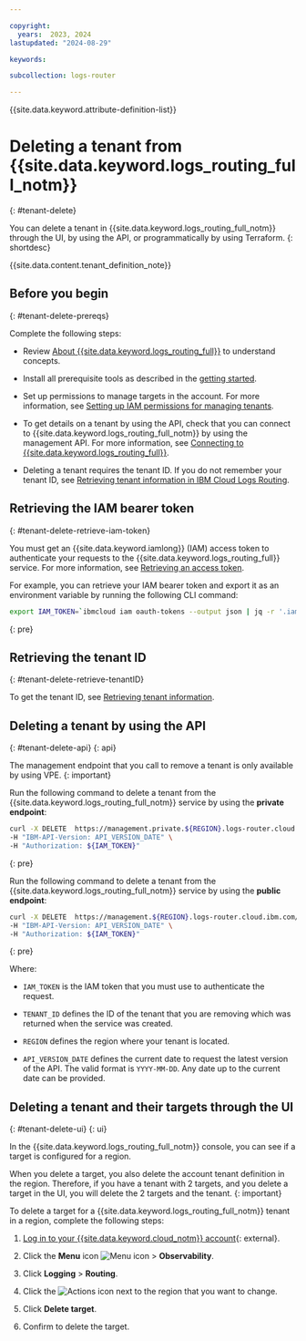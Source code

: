 ```yaml
---

copyright:
  years:  2023, 2024
lastupdated: "2024-08-29"

keywords:

subcollection: logs-router

---
```


{{site.data.keyword.attribute-definition-list}}

# Deleting a tenant from {{site.data.keyword.logs_routing_full_notm}}
{: #tenant-delete}

You can delete a tenant in {{site.data.keyword.logs_routing_full_notm}} through the UI, by using the API, or programmatically by using Terraform.
{: shortdesc}

{{site.data.content.tenant_definition_note}}


## Before you begin
{: #tenant-delete-prereqs}

Complete the following steps:

- Review [About {{site.data.keyword.logs_routing_full}}](/docs/logs-router?topic=logs-router-about) to understand concepts.

- Install all prerequisite tools as described in the [getting started](/docs/logs-router?topic=logs-router-getting-started&interface=ui#getting-started-before-you-begin-2).

- Set up permissions to manage targets in the account. For more information, see [Setting up IAM permissions for managing tenants](/docs/logs-router?topic=logs-router-tenant-iam-permissions).

- To get details on a tenant by using the API, check that you can connect to {{site.data.keyword.logs_routing_full_notm}} by using the management API. For more information, see [Connecting to {{site.data.keyword.logs_routing_full}}](/docs/logs-router?topic=logs-router-about#about_connecting).

- Deleting a tenant requires the tenant ID. If you do not remember your tenant ID, see [Retrieving tenant information in IBM Cloud Logs Routing](/docs/logs-router?topic=logs-router-tenant-get).


## Retrieving the IAM bearer token
{: #tenant-delete-retrieve-iam-token}


You must get an {{site.data.keyword.iamlong}} (IAM) access token to authenticate your requests to the {{site.data.keyword.logs_routing_full}} service. For more information, see [Retrieving an access token](/docs/logs-router?topic=logs-router-retrieve-access-token).

For example, you can retrieve your IAM bearer token and export it as an environment variable by running the following CLI command:

```sh
export IAM_TOKEN=`ibmcloud iam oauth-tokens --output json | jq -r '.iam_token'`
```
{: pre}


## Retrieving the tenant ID
{: #tenant-delete-retrieve-tenantID}

To get the tenant ID, see [Retrieving tenant information](/docs/logs-router?topic=logs-router-tenant-get).



## Deleting a tenant by using the API
{: #tenant-delete-api}
{: api}

The management endpoint that you call to remove a tenant is only available by using VPE.
{: important}

Run the following command to delete a tenant from the {{site.data.keyword.logs_routing_full_notm}} service by using the **private endpoint**:

```sh
curl -X DELETE  https://management.private.${REGION}.logs-router.cloud.ibm.com/v1/tenants/${TENANT_ID} \
-H "IBM-API-Version: API_VERSION_DATE" \
-H "Authorization: ${IAM_TOKEN}"
```
{: pre}

Run the following command to delete a tenant from the {{site.data.keyword.logs_routing_full_notm}} service by using the **public endpoint**:

```sh
curl -X DELETE  https://management.${REGION}.logs-router.cloud.ibm.com/v1/tenants/${TENANT_ID} \
-H "IBM-API-Version: API_VERSION_DATE" \
-H "Authorization: ${IAM_TOKEN}"
```
{: pre}

Where:

- `IAM_TOKEN` is the IAM token that you must use to authenticate the request.

- `TENANT_ID` defines the ID of the tenant that you are removing which was returned when the service was created.

- `REGION` defines the region where your tenant is located.

- `API_VERSION_DATE` defines the current date to request the latest version of the API. The valid format is `YYYY-MM-DD`. Any date up to the current date can be provided.





## Deleting a tenant and their targets through the UI
{: #tenant-delete-ui}
{: ui}

In the {{site.data.keyword.logs_routing_full_notm}} console, you can see if a target is configured for a region.

When you delete a target, you also delete the account tenant definition in the region. Therefore, if you have a tenant with 2 targets, and you delete a target in the UI, you will delete the 2 targets and the tenant.
{: important}

To delete a target for a {{site.data.keyword.logs_routing_full_notm}} tenant in a region, complete the following steps:

1. [Log in to your {{site.data.keyword.cloud_notm}} account](https://cloud.ibm.com/login){: external}.

2. Click the **Menu** icon ![Menu icon](../icons/icon_hamburger.svg "Menu") &gt; **Observability**.

3. Click **Logging** > **Routing**.

4. Click the ![Actions icon](../icons/action-menu-icon.svg "Actions") next to the region that you want to change.

5. Click **Delete target**.

6. Confirm to delete the target.
